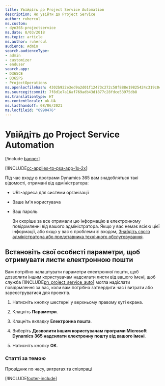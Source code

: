 ```yaml
---
title: Увійдіть до Project Service Automation
description: Як увійти до Project Service
author: ruhercul
ms.custom:
- dyn365-projectservice
ms.date: 8/03/2018
ms.topic: article
ms.author: ruhercul
audience: Admin
search.audienceType:
- admin
- customizer
- enduser
search.app:
- D365CE
- D365PS
- ProjectOperations
ms.openlocfilehash: 4302b922e3ed9a2d01f12473c272c58f888e19825424c319c0c49b80e79a8bea
ms.sourcegitcommit: 7f8d1e7a16af769adb43d1877c28fdce53975db8
ms.translationtype: HT
ms.contentlocale: uk-UA
ms.lasthandoff: 08/06/2021
ms.locfileid: "6990476"
---
```

# <a name="sign-in-to-project-service-automation"></a>Увійдіть до Project Service Automation

[!include [banner](../includes/psa-now-project-operations.md)]

[!INCLUDE[cc-applies-to-psa-app-1x-2x](../includes/cc-applies-to-psa-app-1x-2x.md)]

Під час входу в програми Dynamics 365 вам знадобляться такі відомості, отримані від адміністратора:  
  
- URL-адреса для системи організації  
  
- Ваше ім'я користувача  
  
- Ваш пароль  
  
  Ви скоріше за все отримали цю інформацію в електронному повідомленні від вашого адміністратора. Якщо у вас немає всією цієї інформації, або якщо у вас є проблеми зі входом, [Знайдіть свого адміністратора або представника технічного обслуговування](/dynamics365/customerengagement/on-premises/basics/find-administrator-support).  
  
## <a name="set-your-personal-options-to-allow-email"></a>Встановіть свої особисті параметри, щоб отримувати листи електронною пошти  
 Вам потрібно налаштувати параметри електронної пошти, щоб дозволити іншим користувачам надсилати листи від вашого імені, щоб служба [!INCLUDE[pn_project_service_auto](../includes/pn-project-service-auto.md)] могла надіслати повідомлення за вас, коли вам потрібно затвердити час і витрати або зареєструватися для проектів.  
  
1.  Натисніть кнопку шестерні у верхньому правому куті екрана.  
  
2.  Клацніть **Параметри**.  
  
3.  Клацніть вкладку **Електронна пошта**.  
  
4.  Виберіть **Дозволити іншим користувачам програми Microsoft Dynamics 365 надсилати електронну пошту від вашого імені**.  
  
5.  Натисніть кнопку **OK**.  
  
### <a name="see-also"></a>Статті за темою  
 [Провідник по часу, витратах та співпраці](../psa/time-expense-collaboration-guide.md)


[!INCLUDE[footer-include](../includes/footer-banner.md)]